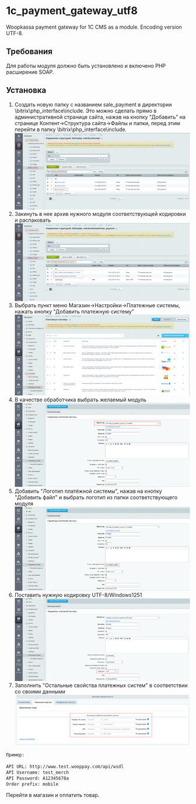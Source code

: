 # 1c_payment_gateway_utf8
Woopkassa payment gateway for 1C CMS as a module. Encoding version UTF-8.

## Требования
Для работы модуля должно быть установлено и включено PHP расширение SOAP.

## Установка
1. Создать новую папку с названием sale_payment в директории \bitrix\php_interface\include. Это можно сделать прямо в административной странице сайта, нажав на кнопку "Добавить" на странице
Контент->Структура сайта->Файлы и папки, перед этим перейти в папку \bitrix\php_interface\include.
![Alt text](.README/bitrix_1.png?raw=true)
2. Закинуть в нее архив нужного модуля соответствующей кодировки и распаковать
![Alt text](.README/bitrix_2.png?raw=true)
3. Выбрать пункт меню Магазин->Настройки->Платежные системы, нажать кнопку "Добавить платежную систему"
![Alt text](.README/bitrix_3.png?raw=true)
4. В качестве обработчика выбрать желаемый модуль
![Alt text](.README/bitrix_4.png?raw=true)
5. Добавить "Логотип платёжной системы", нажав на кнопку "Добавить файл" и выбрать логотип из папки соответствующего модуля
![Alt text](.README/bitrix_5.png?raw=true)
6. Поставить нужную кодировку UTF-8/Windows1251
![Alt text](.README/bitrix_6.png?raw=true)
7. Заполнить "Остальные свойства платежных систем" в соответствии со своими данными
![Alt text](.README/bitrix_7.png?raw=true)
````
Пример:

API URL: http://www.test.wooppay.com/api/wsdl
API Username: test_merch
API Password: A12345678a
Order prefix: mobile

````
Перейти в магазин и оплатить товар.